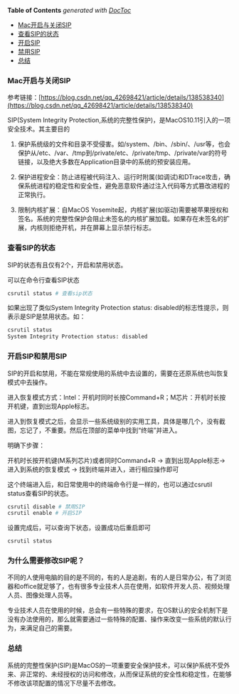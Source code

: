 <!-- START doctoc generated TOC please keep comment here to allow auto update -->
<!-- DON'T EDIT THIS SECTION, INSTEAD RE-RUN doctoc TO UPDATE -->
**Table of Contents**  *generated with [DocToc](https://github.com/thlorenz/doctoc)*

- [Mac开启与关闭SIP](#mac%E5%BC%80%E5%90%AF%E4%B8%8E%E5%85%B3%E9%97%ADsip)
- [查看SIP的状态](#%E6%9F%A5%E7%9C%8Bsip%E7%9A%84%E7%8A%B6%E6%80%81)
- [开启SIP](#%E5%BC%80%E5%90%AFsip)
- [禁用SIP](#%E7%A6%81%E7%94%A8sip)
- [总结](#%E6%80%BB%E7%BB%93)

<!-- END doctoc generated TOC please keep comment here to allow auto update -->

### Mac开启与关闭SIP

参考链接：[https://blog.csdn.net/qq_42698421/article/details/138538340](https://blog.csdn.net/qq_42698421/article/details/138538340)

SIP(System Integrity Protection,系统的完整性保护)，是MacOS10.11引入的一项安全技术。其主要目的

1. 保护系统级的文件和目录不受侵害。如/system、/bin、/sbin/、/usr等，也会保护从/etc、/var、/tmp到/private/etc、/private/tmp、/private/var的符号链接，以及绝大多数在Application目录中的系统的预安装应用。

2. 保护进程安全：防止进程被代码注入、运行时附属(如调试)和DTrace攻击，确保系统进程的稳定性和安全性，避免恶意软件通过注入代码等方式篡改进程的正常执行。

3. 限制内核扩展：自MacOS Yosemite起，内核扩展(如驱动)需要被苹果授权和签名。系统的完整性保护会阻止未签名的内核扩展加载。如果存在未签名的扩展，内核则拒绝开机，并在屏幕上显示禁行标志。


### 查看SIP的状态

SIP的状态有且仅有2个，开启和禁用状态。

可以在命令行查看SIP状态

```bash
csrutil status # 查看sip状态
```

如果出现了类似System Integrity Protection status: disabled的标志性提示，则表示是SIP是禁用状态。如：

```bash
csrutil status
System Integrity Protection status: disabled
```

### 开启SIP和禁用SIP

SIP的开启和禁用，不能在常规使用的系统中去设置的，需要在还原系统也叫恢复模式中去操作。

进入恢复模式方式：Intel：开机时同时长按Command+R；M芯片：开机时长按开机键，直到出现Apple标志。

进入到恢复模式之后，会显示一些系统级别的实用工具，具体是哪几个，没有截图，忘记了，不重要。然后在顶部的菜单中找到“终端”并进入。

明确下步骤：

开机时长按开机键(M系列芯片)或者同时Command+R -> 直到出现Apple标志-> 进入到系统的恢复模式 -> 找到终端并进入，进行相应操作即可

这个终端进入后，和日常使用中的终端命令行是一样的，也可以通过csrutil status查看SIP的状态。

```bash
csrutil disable # 禁用SIP
csrutil enable # 开启SIP
```

设置完成后，可以查询下状态，设置成功后重启即可

```bash
csrutil status
```

### 为什么需要修改SIP呢？

不同的人使用电脑的目的是不同的，有的人是追剧，有的人是日常办公，有了浏览器和office就足够了，也有很多专业技术人员在使用，如软件开发人员、视频处理人员、图像处理人员等。

专业技术人员在使用的时候，总会有一些特殊的要求，在OS默认的安全机制下是没有办法使用的，那么就需要通过一些特殊的配置、操作来改变一些系统的默认行为，来满足自己的需要。

### 总结

系统的完整性保护(SIP)是MacOS的一项重要安全保护技术，可以保护系统不受外来、非正常的、未经授权的访问和修改，从而保证系统的安全性和稳定性，在能够不修改该项配置的情况下尽量不去修改。